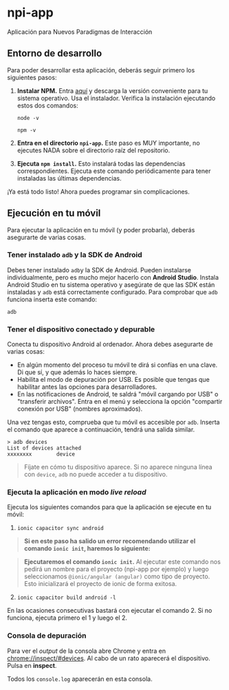 # npi-app

Aplicación para Nuevos Paradigmas de Interacción

## Entorno de desarrollo

Para poder desarrollar esta aplicación, deberás seguir primero los siguientes pasos:

1. **Instalar NPM.** Entra [aquí](https://nodejs.org/en/download/) y descarga la versión conveniente para tu sistema operativo. Usa el instalador. Verifica la instalación ejecutando estos dos comandos:

   ```
   node -v
   ```

   ```
   npm -v
   ```

2. **Entra en el directorio `npi-app`.** Este paso es MUY importante, no ejecutes NADA sobre el directorio raíz del repositorio.

3. **Ejecuta `npm install`.** Esto instalará todas las dependencias correspondientes. Ejecuta este comando periódicamente para tener instaladas las últimas dependencias.

¡Ya está todo listo! Ahora puedes programar sin complicaciones.

## Ejecución en tu móvil

Para ejecutar la aplicación en tu móvil (y poder probarla), deberás asegurarte de varias cosas.

### Tener instalado `adb` y la SDK de Android

Debes tener instalado `adb`y la SDK de Android. Pueden instalarse individualmente, pero es mucho mejor hacerlo con **Android Studio**. Instala Android Studio en tu sistema operativo y asegúrate de que las SDK están instaladas y `adb` está correctamente configurado. Para comprobar que `adb` funciona inserta este comando:

```
adb
```

### Tener el dispositivo conectado y depurable

Conecta tu dispositivo Android al ordenador. Ahora debes asegurarte de varias cosas:

* En algún momento del proceso tu móvil te dirá si confías en una clave. Di que sí, y que además lo haces siempre.
* Habilita el modo de depuración por USB. Es posible que tengas que habilitar antes las opciones para desarrolladores.
* En las notificaciones de Android, te saldrá "móvil cargando por USB" o "transferir archivos". Entra en el menú y selecciona la opción "compartir conexión por USB" (nombres aproximados).

Una vez tengas esto, comprueba que tu móvil es accesible por `adb`. Inserta el comando que aparece a continuación, tendrá una salida similar.

```
> adb devices
List of devices attached
xxxxxxxx        device
```
> Fíjate en cómo tu dispositivo aparece. Si no aparece ninguna línea con `device`, `adb` no puede acceder a tu dispositivo.

### Ejecuta la aplicación en modo _live reload_

Ejecuta los siguientes comandos para que la aplicación se ejecute en tu móvil:

1. ```
   ionic capacitor sync android
   ```
> **Si en este paso ha salido un error recomendando utilizar el comando `ionic init`, haremos lo siguiente:**

> **Ejecutaremos el comando `ionic init`.** Al ejecutar este comando nos pedirá un nombre para el proyecto (npi-app por ejemplo) y luego seleccionamos `@ionic/angular (angular)` como tipo de proyecto. Esto inicializará el proyecto de ionic de forma exitosa.

2. ```
   ionic capacitor build android -l
   ```

En las ocasiones consecutivas bastará con ejecutar el comando 2. Si no funciona, ejecuta primero el 1 y luego el 2.

### Consola de depuración

Para ver el _output_ de la consola abre Chrome y entra en [chrome://inspect/#devices](chrome://inspect/#devices). Al cabo de un rato aparecerá el dispositivo. Pulsa en **inspect**.

Todos los `console.log` aparecerán en esta consola.
